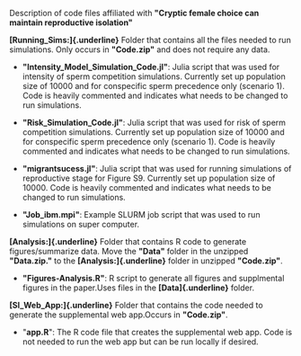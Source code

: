 Description of code files affiliated with **"Cryptic female choice can maintain reproductive isolation"**

**[Running_Sims:]{.underline}** Folder that contains all the files needed to run simulations. Only occurs in **"Code.zip"** and does not require any data.

-   **"Intensity_Model_Simulation_Code.jl"**: Julia script that was used for intensity of sperm competition simulations. Currently set up  population size of 10000 and for conspecific sperm precedence only (scenario 1). Code is heavily commented and indicates what needs to be changed to run simulations.

-   **"Risk_Simulation_Code.jl"**: Julia script that was used for risk of sperm competition simulations. Currently set up  population size of 10000 and for conspecific sperm precedence only (scenario 1). Code is heavily commented and indicates what needs to be changed to run simulations.

-   **"migrantsucess.jl"**: Julia script that was used for running simulations of reproductive stage for Figure S9. Currently set up  population size of 10000. Code is heavily commented and indicates what needs to be changed to run simulations.

-   **"Job_ibm.mpi"**: Example SLURM job script that was used to run simulations on super computer.


**[Analysis:]{.underline}** Folder that contains R code to generate figures/summarize data. Move the **"Data"** folder in the unzipped **"Data.zip."** to the **[Analysis:]{.underline}** folder in  unzipped **"Code.zip"**. 

-   **"Figures-Analysis.R"**: R script to generate all figures and supplmental figures in the paper.Uses files in the **[Data]{.underline}** folder.

**[SI_Web_App:]{.underline}** Folder that contains the code needed to generate the supplemental web app.Occurs in **"Code.zip"**. 

-   "**app.R**": The R code file that creates the supplemental web app. Code is not needed to run the web app but can be run locally if desired.

